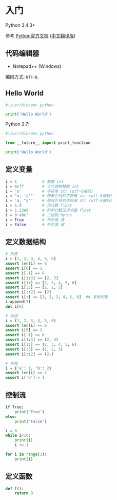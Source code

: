 # 入门
Python 3.4.3+

参考 [Python官方文档](https://docs.python.org/3/) ([中文翻译版](http://python.usyiyi.cn/python_343/tutorial/))

## 代码编辑器

- Notepad++ (Windows)

编码方式: `UTF-8`.

## Hello World

```python
#!/usr/bin/env python

print('Hello World')
```

Python 2.7:

```python
#!/usr/bin/env python

from __future__ import print_function

print('Hello World')
```

## 定义变量

```python
i = 1           # 整数 int
i = 0xff        # 十六进制整数 int
i = 's'         # 字符串 str (utf-8编码)
i = "a, 's'"    # 带单引号的字符串 str (utf-8编码)
i = 'a, "s"'    # 带双引号的字符串 str (utf-8编码)
i = 1.0         # 浮点数 float
i = 1.23e9      # 科学计数法浮点数 float
i = b'abc'      # 二进制 bytes
i = True        # 布尔值 真
i = False       # 布尔值 假
```

## 定义数据结构

```python
# 列表
i = [1, 2, 3, 4, 5, 6]
assert len(i) == 6
assert i[0] == 1
assert i[-1] == 6
assert i[1:3] == [2, 3]
assert i[1:] == [2, 3, 4, 5, 6]
assert i[:3] == [1, 2, 3]
assert i[::2] == [2]
assert i[:] == [1, 2, 3, 4, 5, 6]  ## 复制列表
i.append(7)
del i[6]

# 元组
i = (1, 2, 3, 4, 5, 6)
assert len(i) == 6
assert i[0] == 1
assert i[-1] == 6
assert i[1:3] == (2, 3)
assert i[1:] == (2, 3, 4, 5, 6)
assert i[:3] == (1, 2, 3)
assert i[::2] == (2,)

# 字典
i = {'a': 1, 'b': 2}
assert len(i) == 2
assert i['a'] = 1
```

## 控制流

```python
if True:
    print('True')
else:
    print('False')

i = 0
while i<10:
    print(i)
    i += 1

for i in range(3):
    print(i)
```

## 定义函数

```python
def f():
    return 0
```
